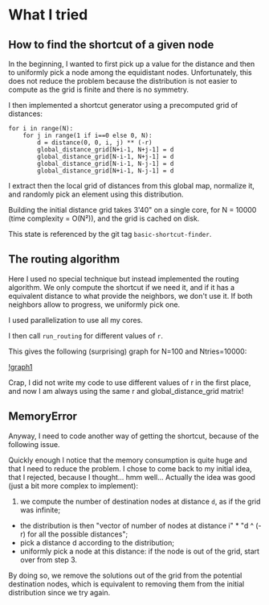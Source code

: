 # What I tried

## How to find the shortcut of a given node

In the beginning, I wanted to first pick up a value for the distance and then to
uniformly pick a node among the equidistant nodes. Unfortunately, this does not
reduce the problem because the distribution is not easier to compute as the grid
is finite and there is no symmetry.

I then implemented a shortcut generator using a precomputed grid of distances:

    for i in range(N):
        for j in range(1 if i==0 else 0, N):
            d = distance(0, 0, i, j) ** (-r)
            global_distance_grid[N+i-1, N+j-1] = d
            global_distance_grid[N-i-1, N+j-1] = d
            global_distance_grid[N-i-1, N-j-1] = d
            global_distance_grid[N+i-1, N-j-1] = d

I extract then the local grid of distances from this global map, normalize it,
and randomly pick an element using this distribution.

Building the initial distance grid takes 3'40" on a single core, for N = 10000
(time complexity = O(N²)), and the grid is cached on disk.

This state is referenced by the git tag `basic-shortcut-finder`.

## The routing algorithm

Here I used no special technique but instead implemented the routing algorithm.
We only compute the shortcut if we need it, and if it has a equivalent distance
to what provide the neighbors, we don't use it.
If both neighbors allow to progress, we uniformly pick one.

I used parallelization to use all my cores.

I then call `run_routing` for different values of `r`.

This gives the following (surprising) graph for N=100 and Ntries=10000:

[!graph1](graph1.png)

Crap, I did not write my code to use different values of r in the first place,
and now I am always using the same r and global_distance_grid matrix!

## MemoryError

Anyway, I need to code another way of getting the shortcut, because of the
following issue.

Quickly enough I notice that the memory consumption is quite huge and that I
need to reduce the problem. I chose to come back to my initial idea, that I
rejected, because I thought... hmm well... Actually the idea was good (just a
bit more complex to implement):

1. we compute the number of destination nodes at distance `d`, as if the grid was infinite;
* the distribution is then "vector of number of nodes at distance i" * "d ^ (-r) for all the possible distances";
* pick a distance d according to the distribution;
* uniformly pick a node at this distance: if the node is out of the grid, start over from step 3.

By doing so, we remove the solutions out of the grid from the potential
destination nodes, which is equivalent to removing them from the initial
distribution since we try again.
